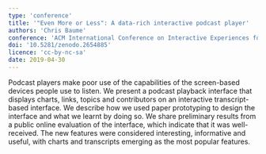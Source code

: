 ```yaml
---
type: 'conference'
title: '"Even More or Less": A data-rich interactive podcast player'
authors: 'Chris Baume'
conference: 'ACM International Conference on Interactive Experiences for Television and Online Video (TVX)'
doi: '10.5281/zenodo.2654885'
licence: 'cc-by-nc-sa'
date: 2019-04-30
---
```

Podcast players make poor use of the capabilities of the screen-based devices people use to listen. We present a podcast playback interface that displays charts, links, topics and contributors on an interactive transcript-based interface. We describe how we used paper prototyping to design the interface and what we learnt by doing so. We share preliminary results from a public online evaluation of the interface, which indicate that it was well-received. The new features were considered interesting, informative and useful, with charts and transcripts emerging as the most popular features.
